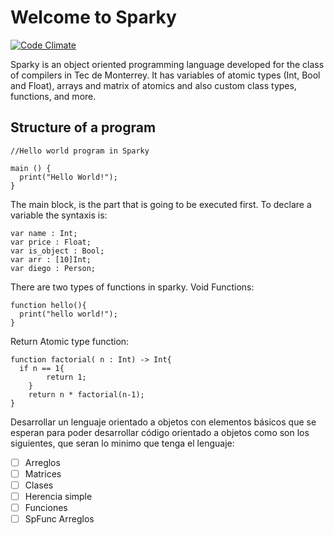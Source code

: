 # Welcome to Sparky

[![Code Climate](https://codeclimate.com/github/codeclimate/codeclimate/badges/gpa.svg)](https://codeclimate.com/github/CZDiego/Sparky-Programming-Language)

Sparky is an object oriented programming language developed for the class of compilers in Tec de Monterrey. It has variables of atomic types (Int, Bool and Float), arrays and matrix of atomics and also custom class types, functions, and more.

## Structure of a program

```
//Hello world program in Sparky

main () {
  print("Hello World!");
}
```

The main block, is the part that is going to be executed first. To declare a variable the syntaxis is:

```
var name : Int;
var price : Float;
var is_object : Bool;
var arr : [10]Int;
var diego : Person;
```

There are two types of functions in sparky.
Void Functions:
```
function hello(){
  print("hello world!");
}
```

Return Atomic type function:

```
function factorial( n : Int) -> Int{
  if n == 1{
		return 1;
	}
	return n * factorial(n-1);
}
```



Desarrollar un lenguaje orientado a objetos con elementos básicos que se esperan para poder desarrollar código orientado a objetos como son los siguientes, que seran lo minimo que tenga el lenguaje:

- [ ] Arreglos
- [ ] Matrices
- [ ] Clases
- [ ] Herencia simple
- [ ] Funciones
- [ ] SpFunc Arreglos
